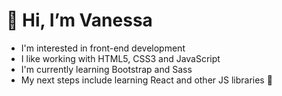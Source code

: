 # 👋 Hi, I’m Vanessa
- I'm interested in front-end development
- I like working with HTML5, CSS3 and JavaScript
- I'm currently learning Bootstrap and Sass
- My next steps include learning React and other JS libraries 🚀

